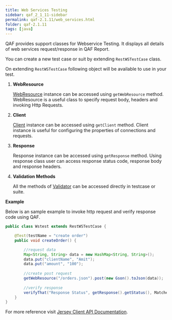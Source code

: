 ```yaml
---
title: Web Services Testing
sidebar: qaf_2_1_11-sidebar
permalink: qaf-2.1.11/web_services.html
folder: qaf-2.1.11
tags: [java]
---
```


QAF provides support classes for Webservice Testing. It displays all details of web services request/response in QAF Report.

You can create a new test case or suit by extending `RestWSTestCase` class.

On extending `RestWSTestCase` following object will be available to use in your test.

1. **WebResource**

	[WebResource](https://jersey.java.net/apidocs/1.19/jersey/com/sun/jersey/api/client/WebResource.html) instance can be accessed using `getWebResource` method. WebResource is a useful class to specify request body, headers and invoking Http Requests.

2. **Client**

	[Client](https://jersey.java.net/apidocs/1.19/jersey/com/sun/jersey/api/client/Client.html) instance can be accessed using `getClient` method. Client instance is useful for configuring the properties of connections and requests.

3. **Response**
	
	Response instance can be accessed using `getResponse` method. Using response class user can access response status code, response body and response headers.

4. **Validation Methods**
	
	All the methods of [Validator](assertion_verification.html#validator-class) can be accessed directly in testcase or suite.

**Example**

Below is an sample example to invoke http request and verify response code using QAF.

```java
public class Wstest extends RestWSTestCase {

	@Test(testName = "create order")
	public void createOrder() {

		//request data
		Map<String, String> data = new HashMap<String, String>();
		data.put("clientName", "Amit");
		data.put("amount", "100");
		
		//create post request
		getWebResource("/orders.json").post(new Gson().toJson(data));
		
		//verify response
		verifyThat("Response Status", getResponse().getStatus(), Matchers.equalTo(Status.CREATED));
	}
}
```

For more reference visit [Jersey Client API Documentation](https://jersey.github.io/documentation/1.19/client-api.html).
